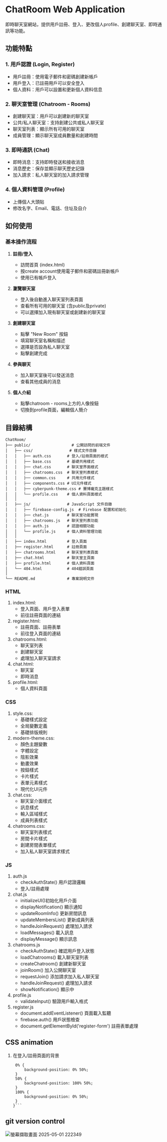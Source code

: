 # ChatRoom Web Application

即時聊天室網站，提供用戶註冊、登入、更改個人profile、創建聊天室、即時通訊等功能。

## 功能特點

### 1. 用戶認證 (Login, Register)
- 用戶註冊：使用電子郵件和密碼創建新帳戶
- 用戶登入：已註冊用戶可以安全登入
- 個人資料：用戶可以設置和更新個人資料信息

### 2. 聊天室管理 (Chatroom - Rooms)
- 創建聊天室：用戶可以創建新的聊天室
- 公共/私人聊天室：支持創建公共或私人聊天室
- 聊天室列表：顯示所有可用的聊天室
- 成員管理：顯示聊天室成員數量和創建時間

### 3. 即時通訊 (Chat)
- 即時消息：支持即時發送和接收消息
- 消息歷史：保存並顯示聊天歷史記錄
- 加入請求：私人聊天室的加入請求管理

### 4. 個人資料管理 (Profile)
- 上傳個人大頭貼
- 修改名字、Email、電話、住址及自介

## 如何使用

### 基本操作流程

1. **註冊/登入**
   - 訪問首頁 (index.html)
   - 按create account使用電子郵件和密碼註冊新帳戶
   - 使用已有帳戶登入

2. **瀏覽聊天室**
   - 登入後自動進入聊天室列表頁面
   - 查看所有可用的聊天室 (含public及private)
   - 可以選擇加入現有聊天室或創建新的聊天室

3. **創建聊天室**
   - 點擊 "New Room" 按鈕
   - 填寫聊天室名稱和描述
   - 選擇是否設為私人聊天室
   - 點擊創建完成

4. **參與聊天**
   - 加入聊天室後可以發送消息
   - 查看其他成員的消息

5. **個人介紹**
   - 點擊chatroom - rooms上方的人像按鈕
   - 切換到profile頁面，編輯個人簡介


## 目錄結構
```
ChatRoom/
├── public/                  # 公開訪問的前端文件
│   ├── css/                # 樣式文件目錄
│   │   ├── auth.css       # 登入/註冊頁面的樣式
│   │   ├── base.css       # 基礎共用樣式
│   │   ├── chat.css       # 聊天室界面樣式
│   │   ├── chatrooms.css  # 聊天室列表樣式
│   │   ├── common.css     # 共用元件樣式
│   │   ├── components.css # UI元件樣式
│   │   ├── cyberpunk-theme.css # 賽博龐克主題樣式
│   │   └── profile.css    # 個人資料頁面樣式
│   │
│   ├── js/                # JavaScript 文件目錄
│   │   ├── firebase-config.js  # Firebase 配置和初始化
│   │   ├── chat.js        # 聊天室功能實現
│   │   ├── chatrooms.js   # 聊天室列表功能
│   │   ├── auth.js        # 認證相關功能
│   │   └── profile.js     # 個人資料管理功能
│   │
│   ├── index.html         # 登入頁面
│   ├── register.html      # 註冊頁面
│   ├── chatrooms.html     # 聊天室列表頁面
│   ├── chat.html          # 聊天室主頁面
│   ├── profile.html       # 個人資料頁面
│   └── 404.html           # 404錯誤頁面
│
└── README.md              # 專案說明文件
```
### HTML
1. index.html:
   - 登入頁面、用戶登入表單
   - 前往註冊頁面的連結
2. register.html:
   - 註冊頁面、註冊表單
   - 前往登入頁面的連結
3. chatrooms.html:
   - 聊天室列表
   - 創建聊天室
   - 處理加入聊天室請求
4. chat.html:
   - 聊天室
   - 即時消息
5. profile.html:
   - 個人資料頁面
### CSS
1. style.css:
   - 基礎樣式設定
   - 全局變數定義
   - 基礎排版規則
2. modern-theme.css:
   - 顏色主題變數
   - 字體設定
   - 陰影效果
   - 動畫效果
   - 按鈕樣式
   - 卡片樣式
   - 表單元素樣式
   - 現代化UI元件
3. chat.css:
   - 聊天室介面樣式
   - 訊息樣式
   - 輸入區域樣式
   - 成員列表樣式
4. chatrooms.css:
   - 聊天室列表樣式
   - 房間卡片樣式
   - 創建房間表單樣式
   - 加入私人聊天室請求樣式
### JS
1. auth.js
   -  checkAuthState() 用戶認證邏輯
   - 登入/註冊處理 
2. chat.js
   - initializeUI()初始化用戶介面
   - displayNotification() 顯示通知
   - updateRoomInfo() 更新房間訊息
   - updateMembersList() 更新成員列表
   - handleJoinRequest() 處理加入請求
   - loadMessages() 載入訊息
   - displayMessage() 顯示訊息
3. chatrooms.js
   - checkAuthState() 確認用戶登入狀態
   - loadChatrooms() 載入聊天室列表
   - createChatroom() 創建新聊天室
   - joinRoom() 加入公開聊天室
   - requestJoin() 添加請求加入私人聊天室
   - handleJoinRequest() 處理加入請求
   - showNotification() 顯示中
4. profile.js
   - validateInput() 驗證用戶輸入格式
5. register.js
   - document.addEventListener() 頁面載入監聽
   - firebase.auth() 用戶狀態檢查
   - document.getElementById('register-form') 註冊表單處理


## CSS animation
1. 在登入/註冊頁面的背景
   ```@keyframes  backgroundAnimation {
    0% {
        background-position: 0% 50%;
    }
    50% {
        background-position: 100% 50%;
    }
    100% {
        background-position: 0% 50%;
    }
   }```

## git version control 
![螢幕擷取畫面 2025-05-01 222349](https://hackmd.io/_uploads/By0-Vb-exx.png)